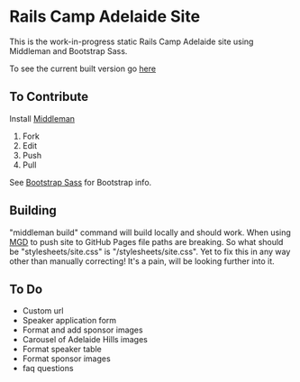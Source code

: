 # Rails Camp Adelaide Site

This is the work-in-progress static Rails Camp Adelaide site using Middleman and Bootstrap Sass.

To see the current built version go [here](http://lkhennessy.github.io/rails-camp/)

## To Contribute

Install [Middleman](https://github.com/middleman/middleman)

1. Fork
2. Edit
3. Push
4. Pull

See [Bootstrap Sass](https://github.com/twbs/bootstrap-sass) for Bootstrap info.

## Building

"middleman build" command will build locally and should work. When using [MGD](https://github.com/hovancik/middleman-github-deploy) to push site to GitHub Pages file paths are breaking. So what should be "stylesheets/site.css" is "/stylesheets/site.css". Yet to fix this in any way other than manually correcting! It's a pain, will be looking further into it.

## To Do

* Custom url
* Speaker application form
* Format and add sponsor images
* Carousel of Adelaide Hills images
* Format speaker table
* Format sponsor images
* faq questions
